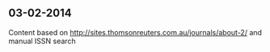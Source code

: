 ## 03-02-2014

Content based on http://sites.thomsonreuters.com.au/journals/about-2/
and manual ISSN search
